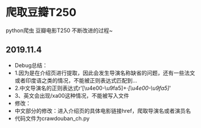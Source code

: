 # 爬取豆瓣T250
python爬虫 豆瓣电影T250 不断改进的过程~

## 2019.11.4 
- Debug总结：
- 1.因为是在介绍页进行提取，因此会发生导演名称缺省的问题，还有一些法文或者印度语之类的情况，不能被正则表达式匹配到...
- 2.中文导演名的正则表达式r'[\u4e00-\u9fa5]+·*[\u4e00-\u9fa5]*'
- 3、英文会出现/xa00这种情况，不能被写入文件
- 修改：
- 中文部分的修改：进入介绍页的具体电影链接href，爬取导演名或者演员名
- 代码文件为crawdouban_ch.py
